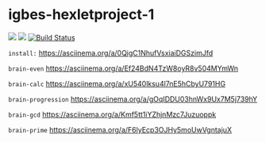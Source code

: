 # igbes-hexletproject-1

<a href="https://codeclimate.com/github/igbes/project-lvl1-s400/maintainability"><img src="https://api.codeclimate.com/v1/badges/6430bca5429d7650a07a/maintainability" /></a>
<a href="https://codeclimate.com/github/igbes/project-lvl1-s400/test_coverage"><img src="https://api.codeclimate.com/v1/badges/6430bca5429d7650a07a/test_coverage" /></a>
[![Build Status](https://travis-ci.org/igbes/project-lvl1-s400.svg?branch=master)](https://travis-ci.org/igbes/project-lvl1-s400)

``` install: ```
https://asciinema.org/a/0QigC1NhufVsxiaiDGSzimJfd

``` brain-even ```
https://asciinema.org/a/Ef24BdN4TzW8oyR8v504MYmWn

``` brain-calc ```
https://asciinema.org/a/xU540lksu4l7nE5hCbyU791HG

``` brain-progression ```
https://asciinema.org/a/gOqIDDU03hnWx9Ux7M5j739hY

``` brain-gcd ```
https://asciinema.org/a/Kmf5tt1iYZhjnMzc7Juzuoppk

``` brain-prime ```
https://asciinema.org/a/F6lyEcp3OJHy5moUwVgntajuX

